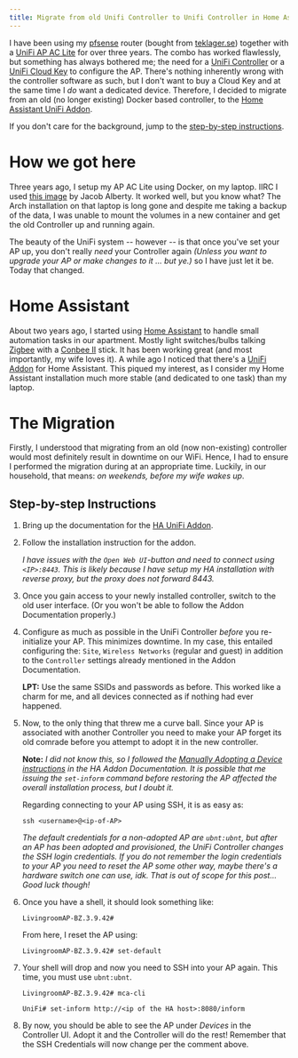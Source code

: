 ```yaml
---
title: Migrate from old Unifi Controller to Unifi Controller in Home Assistant
---
```



I have been using my [pfsense][pfsense] router (bought from [teklager.se][teklager])
together with a [UniFi AP AC Lite][ap-ac-lite] for over three years.
The combo has worked flawlessly, but something has always bothered me; the
need for a [UniFi Controller][unifi-controller] or a [UniFi Cloud Key][unifi-cloud-key]
to configure the AP.
There's nothing inherently wrong with the controller software as such,
but I don't want to buy a Cloud Key and at the same time I *do* want a dedicated
device.
Therefore, I decided to migrate from an old (no longer existing) Docker based
controller, to the [Home Assistant UniFi Addon][ha-unifi].

If you don't care for the background, jump to the [step-by-step
instructions](#step-by-step-instructions).

# How we got here

Three years ago, I setup my AP AC Lite using Docker, on my laptop.
IIRC I used [this image](https://hub.docker.com/r/jacobalberty/unifi) by Jacob
Alberty.
It worked well, but you know what?
The Arch installation on that laptop is long gone and despite me taking a backup
of the data, I was unable to mount the volumes in a new container and get the
old Controller up and running again.

The beauty of the UniFi system -- however -- is that once you've set your AP up,
you don't really *need* your Controller again
*(Unless you want to upgrade your AP or make changes to it ... but ye.)*
so I have just let it be.
Today that changed.

# Home Assistant

About two years ago, I started using [Home Assistant][home-assistant] to handle
small automation tasks in our apartment.
Mostly light switches/bulbs talking [Zigbee][zigbee] with a [Conbee II][conbee]
stick.
It has been working great (and most importantly, my wife loves it).
A while ago I noticed that there's a [UniFi Addon][ha-unifi] for Home Assistant.
This piqued my interest, as I consider my Home Assistant installation much more
stable (and dedicated to one task) than my laptop.

# The Migration

Firstly, I understood that migrating from an old (now non-existing) controller
would most definitely result in downtime on our WiFi.
Hence, I had to ensure I performed the migration during at an appropriate time.
Luckily, in our household, that means: *on weekends, before my wife wakes up*.

## Step-by-step Instructions

1. Bring up the documentation for the [HA UniFi Addon][ha-unifi-docs].

2. Follow the installation instruction for the addon.
   
   *I have issues with the `Open Web UI`-button and need to connect using
   `<IP>:8443`.
   This is likely because I have setup my HA installation with
   reverse proxy, but the proxy does not forward 8443.*
   
3. Once you gain access to your newly installed controller, switch to the old
   user interface.
   (Or you won't be able to follow the Addon Documentation properly.)

4. Configure as much as possible in the UniFi Controller *before* you
   re-initialize your AP. This minimizes downtime.
   In my case, this entailed configuring the: `Site`, `Wireless Networks`
   (regular and guest) in addition to the `Controller` settings already 
   mentioned in the Addon Documentation.

   **LPT:** Use the same SSIDs and passwords as before.
   This worked like a charm for me, and all devices connected as if
   nothing had ever happened.

5. Now, to the only thing that threw me a curve ball.
   Since your AP is associated with another Controller you need to make your AP
   forget its old comrade before you attempt to adopt it in the new controller.

   **Note:**
   *I did not know this, so I followed the [Manually Adopting a Device instructions][ha-unifi-manual]
   in the HA Addon Documentation. It is possible that me issuing the `set-inform`
   command before restoring the AP affected the overall installation process,
   but I doubt it.*
   
   Regarding connecting to your AP using SSH, it is as easy as:
   ```
   ssh <username>@<ip-of-AP>
   ```
   *The default credentials for a non-adopted AP are `ubnt:ubnt`,
   but after an AP has been adopted and provisioned, the UniFi Controller changes the
   SSH login credentials.
   If you do not remember the login credentials to your AP you need to reset the AP
   some other way, maybe there's a hardware switch one can use, idk.
   That is out of scope for this post... Good luck though!*

6. Once you have a shell, it should look something like:
   ```
   LivingroomAP-BZ.3.9.42#
   ```
   From here, I reset the AP using:
   ```
   LivingroomAP-BZ.3.9.42# set-default
   ```

7. Your shell will drop and now you need to SSH into your AP again.
   This time, you must use `ubnt:ubnt`.

   ```
   LivingroomAP-BZ.3.9.42# mca-cli
   ```
   ```
   UniFi# set-inform http://<ip of the HA host>:8080/inform
   ```

8. By now, you should be able to see the AP under *Devices* in the Controller UI.
   Adopt it and the Controller will do the rest!
   Remember that the SSH Credentials will now change per the comment above.


[pfsense]: https://www.pfsense.org/ "pfsense - the world's most trusted open source firewall"
[teklager]: https://teklager.se/en/ "teklager website"
[ap-ac-lite]: https://www.ui.com/unifi/unifi-ap-ac-lite/ "UniFi AP AC Lite product page"
[unifi-controller]: https://www.ui.com/download/unifi/default/default/unifi-controller-v5-user-guide
[unifi-cloud-key]: https://store.ui.com/collections/unifi-accessories/products/unifi-cloudkey
[home-assistant]: "https://www.home-assistant.io/
[zigbee]: https://zigbeealliance.org/solution/zigbee/
[conbee]: https://phoscon.de/en/conbee2
[ha-unifi]: https://github.com/hassio-addons/addon-unifi
[ha-unifi-docs]: https://github.com/hassio-addons/addon-unifi/blob/main/unifi/DOCS.md
[ha-unifi-manual]: https://github.com/hassio-addons/addon-unifi/blob/main/unifi/DOCS.md#manually-adopting-a-device
